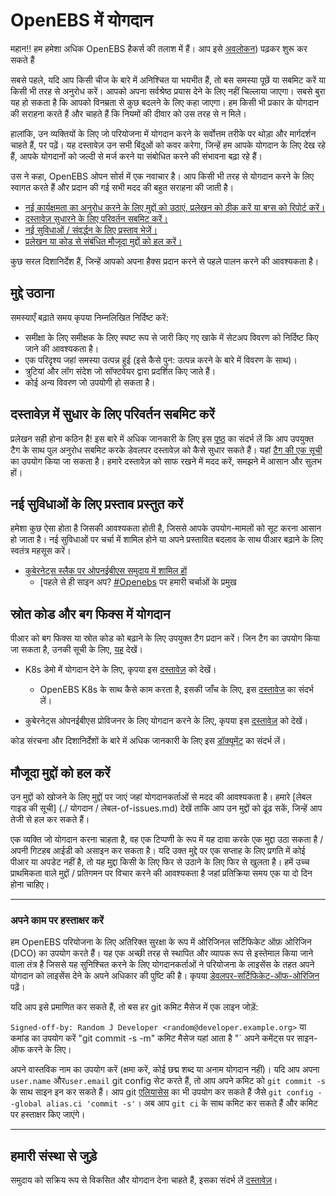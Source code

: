# OpenEBS में योगदान

महान!! हम हमेशा अधिक OpenEBS हैकर्स की तलाश में हैं। आप इसे [अवलोकन](./contribute/design/README.md)) पढ़कर शुरू कर सकते हैं

सबसे पहले, यदि आप किसी चीज के बारे में अनिश्चित या भयभीत हैं, तो बस समस्या पूछें या सबमिट करें या किसी भी तरह से अनुरोध करें। आपको अपना सर्वश्रेष्ठ प्रयास देने के लिए नहीं चिल्लाया जाएगा। सबसे बुरा यह हो सकता है कि आपको विनम्रता से कुछ बदलने के लिए कहा जाएगा। हम किसी भी प्रकार के योगदान की सराहना करते हैं और चाहते हैं कि नियमों की दीवार को उस तरह से न मिले।

हालांकि, उन व्यक्तियों के लिए जो परियोजना में योगदान करने के सर्वोत्तम तरीके पर थोड़ा और मार्गदर्शन चाहते हैं, पर पढ़ें। यह दस्तावेज़ उन सभी बिंदुओं को कवर करेगा, जिन्हें हम आपके योगदान के लिए देख रहे हैं, आपके योगदानों को जल्दी से मर्ज करने या संबोधित करने की संभावना बढ़ा रहे हैं।

उस ने कहा, OpenEBS ओपन सोर्स में एक नवाचार है। आप किसी भी तरह से योगदान करने के लिए स्वागत करते हैं और प्रदान की गई सभी मदद की बहुत सराहना की जाती है।

- [नई कार्यक्षमता का अनुरोध करने के लिए मुद्दों को उठाएं, प्रलेखन को ठीक करें या बग्स को रिपोर्ट करें।](#raising-issues)
- [दस्तावेज़ सुधारने के लिए परिवर्तन सबमिट करें।](#submit-change-to-improve-documentation)
- [नई सुविधाओं / संवर्द्धन के लिए प्रस्ताव भेजें।](#submit-proposals-for-new-features)
- [प्रलेखन या कोड से संबंधित मौजूदा मुद्दों को हल करें।](#contributing-to-source-code-and-bug-fixes)

कुछ सरल दिशानिर्देश हैं, जिन्हें आपको अपना हैक्स प्रदान करने से पहले पालन करने की आवश्यकता है।

## मुद्दे उठाना

समस्याएँ बढ़ाते समय कृपया निम्नलिखित निर्दिष्ट करें:

- समीक्षा के लिए समीक्षक के लिए स्पष्ट रूप से जारी किए गए खाके में सेटअप विवरण को निर्दिष्ट किए जाने की आवश्यकता है।
- एक परिदृश्य जहां समस्या उत्पन्न हुई (इसे कैसे पुन: उत्पन्न करने के बारे में विवरण के साथ)।
- त्रुटियां और लॉग संदेश जो सॉफ्टवेयर द्वारा प्रदर्शित किए जाते हैं।
- कोई अन्य विवरण जो उपयोगी हो सकता है।

## दस्तावेज़ में सुधार के लिए परिवर्तन सबमिट करें

प्रलेखन सही होना कठिन है! इस बारे में अधिक जानकारी के लिए इस [पृष्ठ](./contribute/CONTRIBUTING-TO-DEVELOPER-DOC.md) का संदर्भ लें कि आप उपयुक्त टैग के साथ पुल अनुरोध सबमिट करके डेवलपर दस्तावेज़ को कैसे सुधार सकते हैं। यहां [टैग की एक सूची](./contribute/labels-of-issues.md) का उपयोग किया जा सकता है। हमारे दस्तावेज़ को साफ रखने में मदद करें, समझने में आसान और सुलभ हों।

## नई सुविधाओं के लिए प्रस्ताव प्रस्तुत करें

हमेशा कुछ ऐसा होता है जिसकी आवश्यकता होती है, जिससे आपके उपयोग-मामलों को सूट करना आसान हो जाता है। नई सुविधाओं पर चर्चा में शामिल होने या अपने प्रस्तावित बदलाव के साथ पीआर बढ़ाने के लिए स्वतंत्र महसूस करें।

- [कुबेरनेट्स स्लैक पर ओपनईबीएस समुदाय में शामिल हों](https://kubernetes.slack.com)
  - [पहले से ही साइन अप? [#Openebs](https://kubernetes.slack.com/messages/openebs/) पर हमारी चर्चाओं के प्रमुख

## स्रोत कोड और बग फिक्स में योगदान

पीआर को बग फिक्स या स्रोत कोड को बढ़ाने के लिए उपयुक्त टैग प्रदान करें। जिन टैग का उपयोग किया जा सकता है, उनकी सूची के लिए, [यह](./contribute/labels-of-issues.md) देखें।

- K8s डेमो में योगदान देने के लिए, कृपया इस [दस्तावेज़](./contribute/CONTRIBUTING-TO-K8S-DEMO.md) को देखें।

  - OpenEBS K8s के साथ कैसे काम करता है, इसकी जाँच के लिए, इस [दस्तावेज](https://openebs.io/docs) का संदर्भ लें।

- कुबेरनेट्स ओपनईबीएस प्रोविजनर के लिए योगदान करने के लिए, कृपया इस [दस्तावेज़](./contribute/CONTRIBUTING-TO-KUBERNETES-OPENEBS-PROVISIONER.md) को देखें।

कोड संरचना और दिशानिर्देशों के बारे में अधिक जानकारी के लिए इस [डॉक्यूमेंट](./contribute/design/code-structuring.md) का संदर्भ लें।

## मौजूदा मुद्दों को हल करें

उन मुद्दों को खोजने के लिए [मुद्दों](https://github.com/openebs/openebs/issues) पर जाएं जहां योगदानकर्ताओं से मदद की आवश्यकता है। हमारे [लेबल गाइड की सूची] (./ योगदान / लेबल-of-issues.md) देखें ताकि आप उन मुद्दों को ढूंढ सकें, जिन्हें आप तेजी से हल कर सकते हैं।

एक व्यक्ति जो योगदान करना चाहता है, वह एक टिप्पणी के रूप में यह दावा करके एक मुद्दा उठा सकता है / अपनी गिटहब आईडी को असाइन कर सकता है। यदि उक्त मुद्दे पर एक सप्ताह के लिए प्रगति में कोई पीआर या अपडेट नहीं है, तो यह मुद्दा किसी के लिए फिर से उठाने के लिए फिर से खुलता है। हमें उच्च प्राथमिकता वाले मुद्दों / प्रतिगमन पर विचार करने की आवश्यकता है जहां प्रतिक्रिया समय एक या दो दिन होना चाहिए।

---

### अपने काम पर हस्ताक्षर करें

हम OpenEBS परियोजना के लिए अतिरिक्त सुरक्षा के रूप में ओरिजिनल सर्टिफिकेट ऑफ़ ओरिजिन (DCO) का उपयोग करते हैं। यह एक अच्छी तरह से स्थापित और व्यापक रूप से इस्तेमाल किया जाने वाला तंत्र है जिससे यह सुनिश्चित करने के लिए योगदानकर्ताओं ने परियोजना के लाइसेंस के तहत अपने योगदान को लाइसेंस देने के अपने अधिकार की पुष्टि की है। कृपया [डेवलपर-सर्टिफिकेट-ऑफ-ओरिजिन](./contribute/developer-certificate-of-origin) पढ़ें।

यदि आप इसे प्रमाणित कर सकते हैं, तो बस हर git कमिट मैसेज में एक लाइन जोड़ें:

`Signed-off-by: Random J Developer <random@developer.example.org>`
या कमांड का उपयोग करें "git commit -s -m" कमिट मैसेज यहां आता है "` अपने कमेंट्स पर साइन-ऑफ करने के लिए।

अपने वास्तविक नाम का उपयोग करें (क्षमा करें, कोई छद्म शब्द या अनाम योगदान नहीं)। यदि आप अपना `user.name` और`user.email` git config सेट करते हैं, तो आप अपने कमिट को `git commit -s` के साथ साइन इन कर सकते हैं। आप git [एलियासेस](https://git-scm.com/book/en/v2/Git-Basics-Git-Aliases) का भी उपयोग कर सकते हैं जैसे `git config --global alias.ci 'commit -s'`। अब आप `git ci` के साथ कमिट कर सकते हैं और कमिट पर हस्ताक्षर किए जाएंगे।

---

## हमारी संस्था से जुड़े

समुदाय को सक्रिय रूप से विकसित और योगदान देना चाहते हैं, इसका संदर्भ लें [दस्तावेज़](./community/README.md)।
